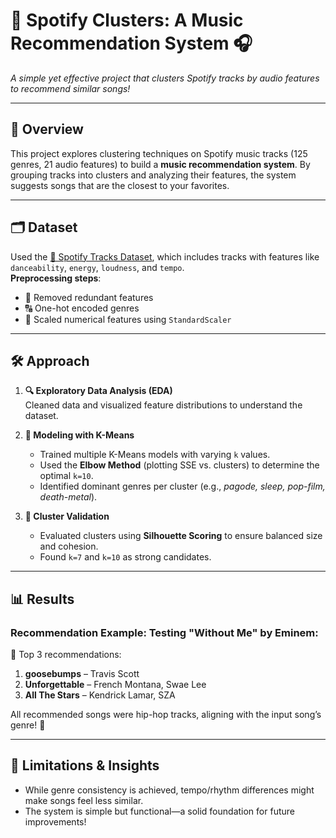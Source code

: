 # 🎵 Spotify Clusters: A Music Recommendation System 🎧  
*A simple yet effective project that clusters Spotify tracks by audio features to recommend similar songs!*

---

## 📌 Overview  
This project explores clustering techniques on Spotify music tracks (125 genres, 21 audio features) to build a **music recommendation system**. By grouping tracks into clusters and analyzing their features, the system suggests songs that are the closest to your favorites. 

---

## 🗂️ Dataset  
Used the [🎹 Spotify Tracks Dataset](https://www.kaggle.com/datasets/maharshipandya/-spotify-tracks-dataset), which includes tracks with features like `danceability`, `energy`, `loudness`, and `tempo`.  
**Preprocessing steps**:  
- 🧹 Removed redundant features  
- 🔠 One-hot encoded genres  
- 📏 Scaled numerical features using `StandardScaler`  

---

## 🛠️ Approach  
1. **🔍 Exploratory Data Analysis (EDA)**  
   Cleaned data and visualized feature distributions to understand the dataset.  

2. **🤖 Modeling with K-Means**  
   - Trained multiple K-Means models with varying `k` values.  
   - Used the **Elbow Method** (plotting SSE vs. clusters) to determine the optimal `k=10`.  
   - Identified dominant genres per cluster (e.g., *pagode, sleep, pop-film, death-metal*).  

3. **📐 Cluster Validation**  
   - Evaluated clusters using **Silhouette Scoring** to ensure balanced size and cohesion.  
   - Found `k=7` and `k=10` as strong candidates.  

---

## 📊 Results  
### Recommendation Example: Testing "Without Me" by Eminem:
🎯 Top 3 recommendations:
1. **goosebumps** – Travis Scott
2. **Unforgettable** – French Montana, Swae Lee
3. **All The Stars** – Kendrick Lamar, SZA

All recommended songs were hip-hop tracks, aligning with the input song’s genre! 🎤

---

## 🚧 Limitations & Insights
- While genre consistency is achieved, tempo/rhythm differences might make songs feel less similar.
- The system is simple but functional—a solid foundation for future improvements!
